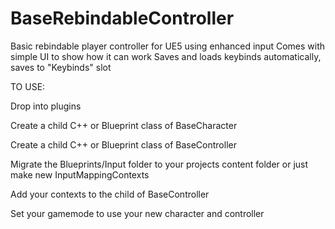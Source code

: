 # BaseRebindableController
 Basic rebindable player controller for UE5 using enhanced input
 Comes with simple UI to show how it can work
 Saves and loads keybinds automatically, saves to "Keybinds" slot
 
 TO USE:
 
 Drop into plugins
 
 Create a child C++ or Blueprint class of BaseCharacter
 
 Create a child C++ or Blueprint class of BaseController
 
 Migrate the Blueprints/Input folder to your projects content folder or just make new InputMappingContexts
 
 Add your contexts to the child of BaseController 
 
 Set your gamemode to use your new character and controller 
